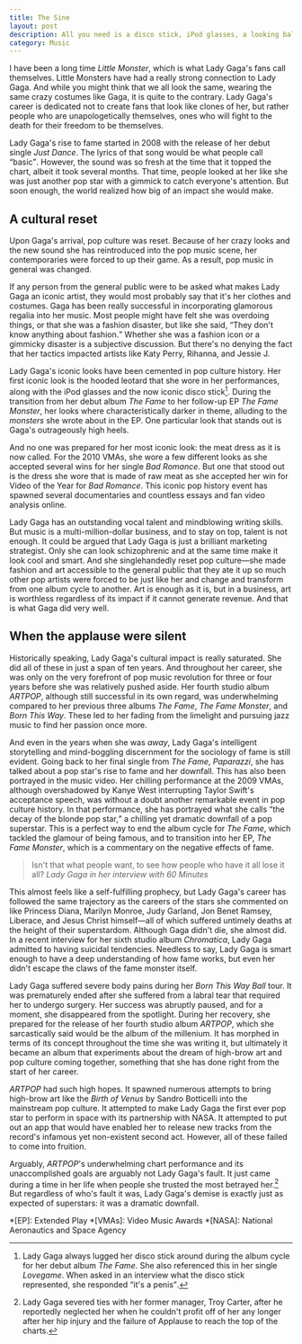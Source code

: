 ```yaml
---
title: The Sine
layout: post
description: All you need is a disco stick, iPod glasses, a looking ball, and a sine from above
category: Music
---
```


I have been a long time <dfn>Little Monster</dfn>, which is what Lady Gaga's fans call themselves. Little Monsters have had a really strong connection to Lady Gaga. And while you might think that we all look the same, wearing the same crazy costumes like Gaga, it is quite to the contrary. Lady Gaga's career is dedicated not to create fans that look like clones of her, but rather people who are unapologetically themselves, ones who will fight to the death for their freedom to be themselves.

Lady Gaga's rise to fame started in 2008 with the release of her debut single <i>Just Dance</i>. The lyrics of that song would be what people call <q>basic</q>. However, the sound was so fresh at the time that it topped the chart, albeit it took several months. That time, people looked at her like she was just another pop star with a gimmick to catch everyone's attention. But soon enough, the world realized how big of an impact she would make.

## A cultural reset

Upon Gaga's arrival, pop culture was reset. Because of her crazy looks and the new sound she has reintroduced into the pop music scene, her contemporaries were forced to up their game. As a result, pop music in general was changed.

If any person from the general public were to be asked what makes Lady Gaga an iconic artist, they would most probably say that it's her clothes and costumes. Gaga has been really successful in incorporating glamorous regalia into her music. Most people might have felt she was overdoing things, or that she was a fashion disaster, but like she said, <q>They don't know anything about fashion.</q> Whether she was a fashion icon or a gimmicky disaster is a subjective discussion. But there's no denying the fact that her tactics impacted artists like Katy Perry, Rihanna, and Jessie J. 

Lady Gaga's iconic looks have been cemented in pop culture history. Her first iconic look is the hooded leotard that she wore in her performances, along with the iPod glasses and the now iconic disco stick[^1]. During the transition from her debut album <i>The Fame</i> to her follow-up EP <i>The Fame Monster</i>, her looks where characteristically darker in theme, alluding to the <i>monsters</i> she wrote about in the EP. One particular look that stands out is Gaga's outrageously high heels. 

And no one was prepared for her most iconic look: the meat dress as it is now called. For the 2010 VMAs, she wore a few different looks as she accepted several wins for her single <i>Bad Romance</i>. But one that stood out is the dress she wore that is made of raw meat as she accepted her win for Video of the Year for <i>Bad Romance</i>. This iconic pop history event has spawned several documentaries and countless essays and fan video analysis online.

Lady Gaga has an outstanding vocal talent and mindblowing writing skills. But music is a multi-million-dollar business, and to stay on top, talent is not enough. It could be argued that Lady Gaga is just a brilliant marketing strategist. Only she can look schizophrenic and at the same time make it look cool and smart. And she singlehandedly reset pop culture&mdash;she made fashion and art accessible to the general public that they ate it up so much other pop artists were forced to be just like her and change and transform from one album cycle to another. Art is enough as it is, but in a business, art is worthless regardless of its impact if it cannot generate revenue. And that is what Gaga did very well.

## When the applause were silent

Historically speaking, Lady Gaga's cultural impact is really saturated. She did all of these in just a span of ten years. And throughout her career, she was only on the very forefront of pop music revolution for three or four years before she was relatively pushed aside. Her fourth studio album <i>ARTPOP</i>, although still successful in its own regard, was underwhelming compared to her previous three albums <i>The Fame</i>, <i>The Fame Monster</i>, and <i>Born This Way</i>. These led to her fading from the limelight and pursuing jazz music to find her passion once more.

And even in the years when she was <i>away</i>, Lady Gaga's intelligent storytelling and mind-boggling discernment for the sociology of fame is still evident. Going back to her final single from <i>The Fame</i>, <i>Paparazzi</i>, she has talked about a pop star's rise to fame and her downfall. This has also been portrayed in the music video. Her chilling performance at the 2009 VMAs, although overshadowed by Kanye West interrupting Taylor Swift's acceptance speech, was without a doubt another remarkable event in pop culture history. In that performance, she has portrayed what she calls <q>the decay of the blonde pop star,</q> a chilling yet dramatic downfall of a pop superstar. This is a perfect way to end the album cycle for <i>The Fame</i>, which tackled the glamour of being famous, and to transition into her EP, <i>The Fame Monster</i>, which is a commentary on the negative effects of fame.

> Isn't that what people want, to see how people who have it all lose it all?
> <cite>Lady Gaga in her interview with 60 Minutes</cite>

This almost feels like a self-fulfilling prophecy, but Lady Gaga's career has followed the same trajectory as the careers of the stars she commented on like Princess Diana, Marilyn Monroe, Judy Garland, Jon Benet Ramsey, Liberace, and Jesus Christ himself&mdash;all of which suffered untimely deaths at the height of their superstardom. Although Gaga didn't die, she almost did. In a recent interview for her sixth studio album <i>Chromatica</i>, Lady Gaga admitted to having suicidal tendencies. Needless to say, Lady Gaga is smart enough to have a deep understanding of how fame works, but even her didn't escape the claws of the fame monster itself.

Lady Gaga suffered severe body pains during her <i>Born This Way Ball</i> tour. It was prematurely ended after she suffered from a labral tear that required her to undergo surgery. Her success was abruptly paused, and for a moment, she disappeared from the spotlight. During her recovery, she prepared for the release of her fourth studio album <i>ARTPOP</i>, which she sarcastically said would be the album of the millenium. It has morphed in terms of its concept throughout the time she was writing it, but ultimately it became an album that experiments about the dream of high-brow art and pop culture coming together, something that she has done right from the start of her career.

<i>ARTPOP</i> had such high hopes. It spawned numerous attempts to bring high-brow art like the <i>Birth of Venus</i> by Sandro Botticelli into the mainstream pop culture. It attempted to make Lady Gaga the first ever pop star to perform in space with its partnership with NASA. It attempted to put out an app that would have enabled her to release new tracks from the record's infamous yet non-existent second act. However, all of these failed to come into fruition.

Arguably, <i>ARTPOP</i>'s underwhelming chart performance and its unaccomplished goals are arguably not Lady Gaga's fault. It just came during a time in her life when people she trusted the most betrayed her.[^2] But regardless of who's fault it was, Lady Gaga's demise is exactly just as expected of superstars: it was a dramatic downfall.

*[EP]: Extended Play
*[VMAs]: Video Music Awards
*[NASA]: National Aeronautics and Space Agency


[^1]: Lady Gaga always lugged her disco stick around during the album cycle for her debut album <i>The Fame</i>. She also referenced this in her single <i>Lovegame</i>. When asked in an interview what the disco stick represented, she responded <q>it's a penis</q>.

[^2]: Lady Gaga severed ties with her former manager, Troy Carter, after he reportedly neglected her when he couldn't profit off of her any longer after her hip injury and the failure of Applause to reach the top of the charts.